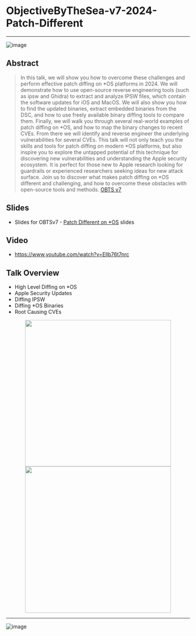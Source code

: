 # ObjectiveByTheSea-v7-2024-Patch-Different
---

![image](https://github.com/user-attachments/assets/48ff835e-72b3-4b69-aa16-2a85981e0f1d)

## Abstract

> In this talk, we will show you how to overcome these challenges and perform effective patch diffing on *OS platforms in 2024. We will demonstrate how to use open-source reverse engineering tools (such as ipsw and Ghidra) to extract and analyze IPSW files, which contain the software updates for iOS and MacOS. We will also show you how to find the updated binaries, extract embedded binaries from the DSC, and how to use freely available binary diffing tools to compare them. Finally, we will walk you through several real-world examples of patch diffing on *OS, and how to map the binary changes to recent CVEs. From there we will identify and reverse engineer the underlying vulnerabilities for several CVEs. This talk will not only teach you the skills and tools for patch diffing on modern *OS platforms, but also inspire you to explore the untapped potential of this technique for discovering new vulnerabilities and understanding the Apple security ecosystem. It is perfect for those new to Apple research looking for guardrails or experienced researchers seeking ideas for new attack surface. Join us to discover what makes patch diffing on *OS different and challenging, and how to overcome these obstacles with open-source tools and methods.  [OBTS v7](https://objectivebythesea.org/v7/talks.html#Speaker_5)

## Slides

- Slides for OBTSv7 - [Patch Different on *OS](obtsv7-2024-patch-different-clearseclabs.pdf) slides

## Video

- https://www.youtube.com/watch?v=Ellb76t7nrc

## Talk Overview

- High Level Diffing on *OS
- Apple Security Updates
- Diffing IPSW
- Diffing *OS Binaries 
- Root Causing CVEs


<div align="center">
  <image src="https://github.com/user-attachments/assets/c93f907f-8605-4a17-877a-9bcbbc4260f6" width=400px />
  <image src="https://github.com/user-attachments/assets/d8ba4ce9-8113-425d-85c6-44272d9cfcc1" width=400px />
</div>
    
---

![image](https://github.com/user-attachments/assets/ca05b293-dd83-4183-98ee-270fe4480e0c)





